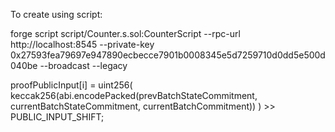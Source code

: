 
To create using script:

forge script script/Counter.s.sol:CounterScript --rpc-url http://localhost:8545 --private-key 0x27593fea79697e947890ecbecce7901b0008345e5d7259710d0dd5e500d040be --broadcast --legacy




proofPublicInput[i] = uint256(
    keccak256(abi.encodePacked(prevBatchStateCommitment, currentBatchStateCommitment, currentBatchCommitment))
) >> PUBLIC_INPUT_SHIFT;


